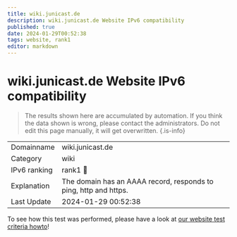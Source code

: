 ```yaml
---
title: wiki.junicast.de
description: wiki.junicast.de Website IPv6 compatibility
published: true
date: 2024-01-29T00:52:38
tags: website, rank1
editor: markdown
---
```


# wiki.junicast.de Website IPv6 compatibility

> The results shown here are accumulated by automation. If you think the data shown is wrong, please contact the administrators. 
> Do not edit this page manually, it will get overwritten.
{.is-info}


|   |   |
| - | - |
| Domainname | wiki.junicast.de
| Category | wiki |
| IPv6 ranking | rank1 :1st_place_medal: |
| Explanation | The domain has an AAAA record, responds to ping, http and https. |
| Last Update | 2024-01-29 00:52:38 |

To see how this test was performed, please have a look at [our website test criteria howto](/howto/testcriteria/website)!

